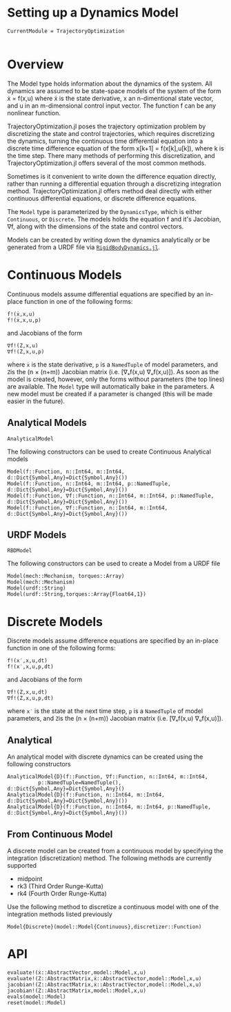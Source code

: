 # Setting up a Dynamics Model
```@meta
CurrentModule = TrajectoryOptimization
```

```@contents
```
# Overview
The Model type holds information about the dynamics of the system. All dynamics are assumed to be state-space models of the system of the form ẋ = f(x,u) where ẋ is the state derivative, x an n-dimentional state vector, and u in an m-dimensional control input vector. The function f can be any nonlinear function.

TrajectoryOptimization.jl poses the trajectory optimization problem by discretizing the state and control trajectories, which requires discretizing the dynamics, turning the continuous time differential equation into a discrete time difference equation of the form x[k+1] = f(x[k],u[k]), where k is the time step. There many methods of performing this discretization, and TrajectoryOptimization.jl offers several of the most common methods.

Sometimes is it convenient to write down the difference equation directly, rather than running a differential equation through a discretizing integration method. TrajectoryOptimization.jl offers method deal directly with either continuous differential equations, or discrete difference equations.

The `Model` type is parameterized by the `DynamicsType`, which is either `Continuous`, or `Discrete`. The models holds the equation f and it's Jacobian, ∇f, along with the dimensions of the state and control vectors.

Models can be created by writing down the dynamics analytically or be generated from a URDF file via [`RigidBodyDynamics.jl`](https://github.com/JuliaRobotics/RigidBodyDynamics.jl).

# Continuous Models
Continuous models assume differential equations are specified by an in-place function in one of the following forms:
```
f!(ẋ,x,u)
f!(ẋ,x,u,p)
```
and Jacobians of the form
```
∇f!(Z,x,u)
∇f!(Z,x,u,p)
```
where `ẋ` is the state derivative, `p` is a `NamedTuple` of model parameters, and `Z`is the (n × (n+m)) Jacobian matrix (i.e. [∇ₓf(x,u) ∇ᵤf(x,u)]). As soon as the model is created, however, only the forms without parameters (the top lines) are available. The `Model` type will automatically bake in the parameters. A new model must be created if a parameter is changed (this will be made easier in the future).


## Analytical Models
```@docs
AnalyticalModel
```
The following constructors can be used to create Continuous Analytical models
```@docs
Model(f::Function, n::Int64, m::Int64, d::Dict{Symbol,Any}=Dict{Symbol,Any}())
Model(f::Function, n::Int64, m::Int64, p::NamedTuple, d::Dict{Symbol,Any}=Dict{Symbol,Any}())
Model(f::Function, ∇f::Function, n::Int64, m::Int64, p::NamedTuple, d::Dict{Symbol,Any}=Dict{Symbol,Any}())
Model(f::Function, ∇f::Function, n::Int64, m::Int64, d::Dict{Symbol,Any}=Dict{Symbol,Any}())
```

## URDF Models
```@docs
RBDModel
```
The following constructors can be used to create a Model from a URDF file
```@docs
Model(mech::Mechanism, torques::Array)
Model(mech::Mechanism)
Model(urdf::String)
Model(urdf::String,torques::Array{Float64,1})
```

# Discrete Models
Discrete models assume difference equations are specified by an in-place function in one of the following forms:
```
f!(x′,x,u,dt)
f!(x′,x,u,p,dt)
```
and Jacobians of the form
```
∇f!(Z,x,u,dt)
∇f!(Z,x,u,p,dt)
```
where `x′` is the state at the next time step, `p` is a `NamedTuple` of model parameters, and `Z`is the (n × (n+m)) Jacobian matrix (i.e. [∇ₓf(x,u) ∇ᵤf(x,u)]).


## Analytical
An analytical model with discrete dynamics can be created using the following constructors
```@docs
AnalyticalModel{D}(f::Function, ∇f::Function, n::Int64, m::Int64,
          p::NamedTuple=NamedTuple(), d::Dict{Symbol,Any}=Dict{Symbol,Any}()
AnalyticalModel{D}(f::Function, n::Int64, m::Int64, d::Dict{Symbol,Any}=Dict{Symbol,Any}())
AnalyticalModel{D}(f::Function, n::Int64, m::Int64, p::NamedTuple, d::Dict{Symbol,Any}=Dict{Symbol,Any}())
```

## From Continuous Model
A discrete model can be created from a continuous model by specifying the integration (discretization) method. The following methods are currently supported

* midpoint
* rk3 (Third Order Runge-Kutta)
* rk4 (Fourth Order Runge-Kutta)

Use the following method to discretize a continuous model with one of the integration methods listed previously
```@docs
Model{Discrete}(model::Model{Continuous},discretizer::Function)
```

# API
```@docs
evaluate!(ẋ::AbstractVector,model::Model,x,u)
evaluate!(Z::AbstractMatrix,ẋ::AbstractVector,model::Model,x,u)
jacobian!(Z::AbstractMatrix,ẋ::AbstractVector,model::Model,x,u)
jacobian!(Z::AbstractMatrix,model::Model,x,u)
evals(model::Model)
reset(model::Model)
```

